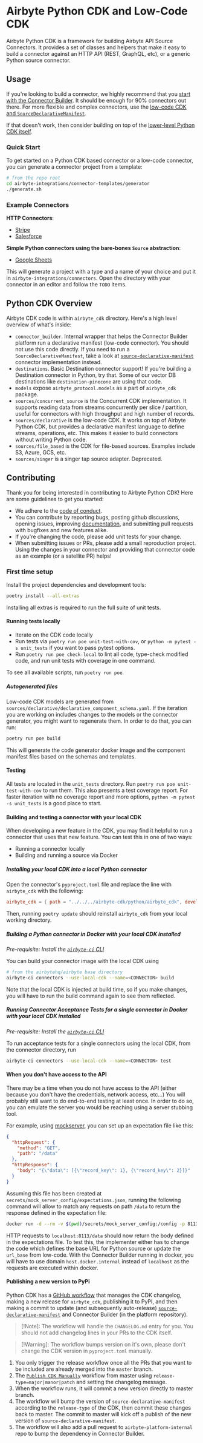 # Airbyte Python CDK and Low-Code CDK

Airbyte Python CDK is a framework for building Airbyte API Source Connectors. It provides a set of
classes and helpers that make it easy to build a connector against an HTTP API (REST, GraphQL, etc),
or a generic Python source connector.

## Usage

If you're looking to build a connector, we highly recommend that you
[start with the Connector Builder](https://docs.airbyte.com/connector-development/connector-builder-ui/overview).
It should be enough for 90% connectors out there. For more flexible and complex connectors, use the
[low-code CDK and `SourceDeclarativeManifest`](https://docs.airbyte.com/connector-development/config-based/low-code-cdk-overview).

If that doesn't work, then consider building on top of the
[lower-level Python CDK itself](https://docs.airbyte.com/connector-development/cdk-python/).

### Quick Start

To get started on a Python CDK based connector or a low-code connector, you can generate a connector
project from a template:

```bash
# from the repo root
cd airbyte-integrations/connector-templates/generator
./generate.sh
```

### Example Connectors

**HTTP Connectors**:

- [Stripe](https://github.com/airbytehq/airbyte/blob/master/airbyte-integrations/connectors/source-stripe/)
- [Salesforce](https://github.com/airbytehq/airbyte/blob/master/airbyte-integrations/connectors/source-salesforce/)

**Simple Python connectors using the bare-bones `Source` abstraction**:

- [Google Sheets](https://github.com/airbytehq/airbyte/blob/master/airbyte-integrations/connectors/source-google-sheets/google_sheets_source/google_sheets_source.py)

This will generate a project with a type and a name of your choice and put it in
`airbyte-integrations/connectors`. Open the directory with your connector in an editor and follow
the `TODO` items.

## Python CDK Overview

Airbyte CDK code is within `airbyte_cdk` directory. Here's a high level overview of what's inside:

- `connector_builder`. Internal wrapper that helps the Connector Builder platform run a declarative
  manifest (low-code connector). You should not use this code directly. If you need to run a
  `SourceDeclarativeManifest`, take a look at
  [`source-declarative-manifest`](https://github.com/airbytehq/airbyte/tree/master/airbyte-integrations/connectors/source-declarative-manifest)
  connector implementation instead.
- `destinations`. Basic Destination connector support! If you're building a Destination connector in
  Python, try that. Some of our vector DB destinations like `destination-pinecone` are using that
  code.
- `models` expose `airbyte_protocol.models` as a part of `airbyte_cdk` package.
- `sources/concurrent_source` is the Concurrent CDK implementation. It supports reading data from
  streams concurrently per slice / partition, useful for connectors with high throughput and high
  number of records.
- `sources/declarative` is the low-code CDK. It works on top of Airbyte Python CDK, but provides a
  declarative manifest language to define streams, operations, etc. This makes it easier to build
  connectors without writing Python code.
- `sources/file_based` is the CDK for file-based sources. Examples include S3, Azure, GCS, etc.
- `sources/singer` is a singer tap source adapter. Deprecated.

## Contributing

Thank you for being interested in contributing to Airbyte Python CDK! Here are some guidelines to
get you started:

- We adhere to the [code of conduct](/CODE_OF_CONDUCT.md).
- You can contribute by reporting bugs, posting github discussions, opening issues, improving [documentation](/docs/), and
  submitting pull requests with bugfixes and new features alike.
- If you're changing the code, please add unit tests for your change.
- When submitting issues or PRs, please add a small reproduction project. Using the changes in your
  connector and providing that connector code as an example (or a satellite PR) helps!

### First time setup

Install the project dependencies and development tools:

```bash
poetry install --all-extras
```

Installing all extras is required to run the full suite of unit tests.

#### Running tests locally

- Iterate on the CDK code locally
- Run tests via `poetry run poe unit-test-with-cov`, or `python -m pytest -s unit_tests` if you want
  to pass pytest options.
- Run `poetry run poe check-local` to lint all code, type-check modified code, and run unit tests
  with coverage in one command.

To see all available scripts, run `poetry run poe`.

##### Autogenerated files

Low-code CDK models are generated from `sources/declarative/declarative_component_schema.yaml`. If
the iteration you are working on includes changes to the models or the connector generator, you
might want to regenerate them. In order to do that, you can run:

```bash
poetry run poe build
```

This will generate the code generator docker image and the component manifest files based on the
schemas and templates.

#### Testing

All tests are located in the `unit_tests` directory. Run `poetry run poe unit-test-with-cov` to run
them. This also presents a test coverage report. For faster iteration with no coverage report and
more options, `python -m pytest -s unit_tests` is a good place to start.

#### Building and testing a connector with your local CDK

When developing a new feature in the CDK, you may find it helpful to run a connector that uses that
new feature. You can test this in one of two ways:

- Running a connector locally
- Building and running a source via Docker

##### Installing your local CDK into a local Python connector

Open the connector's `pyproject.toml` file and replace the line with `airbyte_cdk` with the
following:

```toml
airbyte_cdk = { path = "../../../airbyte-cdk/python/airbyte_cdk", develop = true }
```

Then, running `poetry update` should reinstall `airbyte_cdk` from your local working directory.

##### Building a Python connector in Docker with your local CDK installed

_Pre-requisite: Install the
[`airbyte-ci` CLI](https://github.com/airbytehq/airbyte/blob/master/airbyte-ci/connectors/pipelines/README.md)_

You can build your connector image with the local CDK using

```bash
# from the airbytehq/airbyte base directory
airbyte-ci connectors --use-local-cdk --name=<CONNECTOR> build
```

Note that the local CDK is injected at build time, so if you make changes, you will have to run the
build command again to see them reflected.

##### Running Connector Acceptance Tests for a single connector in Docker with your local CDK installed

_Pre-requisite: Install the
[`airbyte-ci` CLI](https://github.com/airbytehq/airbyte/blob/master/airbyte-ci/connectors/pipelines/README.md)_

To run acceptance tests for a single connectors using the local CDK, from the connector directory,
run

```bash
airbyte-ci connectors --use-local-cdk --name=<CONNECTOR> test
```

#### When you don't have access to the API

There may be a time when you do not have access to the API (either because you don't have the
credentials, network access, etc...) You will probably still want to do end-to-end testing at least
once. In order to do so, you can emulate the server you would be reaching using a server stubbing
tool.

For example, using [mockserver](https://www.mock-server.com/), you can set up an expectation file
like this:

```json
{
  "httpRequest": {
    "method": "GET",
    "path": "/data"
  },
  "httpResponse": {
    "body": "{\"data\": [{\"record_key\": 1}, {\"record_key\": 2}]}"
  }
}
```

Assuming this file has been created at `secrets/mock_server_config/expectations.json`, running the
following command will allow to match any requests on path `/data` to return the response defined in
the expectation file:

```bash
docker run -d --rm -v $(pwd)/secrets/mock_server_config:/config -p 8113:8113 --env MOCKSERVER_LOG_LEVEL=TRACE --env MOCKSERVER_SERVER_PORT=8113 --env MOCKSERVER_WATCH_INITIALIZATION_JSON=true --env MOCKSERVER_PERSISTED_EXPECTATIONS_PATH=/config/expectations.json --env MOCKSERVER_INITIALIZATION_JSON_PATH=/config/expectations.json mockserver/mockserver:5.15.0
```

HTTP requests to `localhost:8113/data` should now return the body defined in the expectations file.
To test this, the implementer either has to change the code which defines the base URL for Python
source or update the `url_base` from low-code. With the Connector Builder running in docker, you
will have to use domain `host.docker.internal` instead of `localhost` as the requests are executed
within docker.

#### Publishing a new version to PyPi

Python CDK has a
[GitHub workflow](https://github.com/airbytehq/airbyte/actions/workflows/publish-cdk-command-manually.yml)
that manages the CDK changelog, making a new release for `airbyte_cdk`, publishing it to PyPI, and then making a commit to update (and subsequently auto-release)
[`source-declarative-manifest`](https://github.com/airbytehq/airbyte/tree/master/airbyte-integrations/connectors/source-declarative-manifest)
and Connector Builder (in the platform repository).

> [!Note]: The workflow will handle the `CHANGELOG.md` entry for you. You should
> not add changelog lines in your PRs to the CDK itself.

> [!Warning]: The workflow bumps version on it's own, please don't change the
> CDK version in `pyproject.toml` manually.

1. You only trigger the release workflow once all the PRs that you want to be included are already merged into the `master` branch.
2. The [`Publish CDK Manually`](https://github.com/airbytehq/airbyte/actions/workflows/publish-cdk-command-manually.yml) workflow from master using `release-type=major|manor|patch` and setting the changelog message.
3. When the workflow runs, it will commit a new version directly to master
  branch.
4. The workflow will bump the version of `source-declarative-manifest` according to the `release-type` of the CDK, then commit these changes
  back to master. The commit to master will kick off a publish of the new version of `source-declarative-manifest`.
5. The workflow will also add a pull request to `airbyte-platform-internal`
  repo to bump the dependency in Connector Builder.
